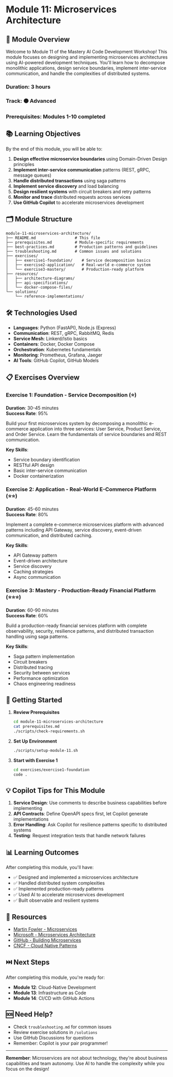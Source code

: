 # Module 11: Microservices Architecture

## 🎯 Module Overview

Welcome to Module 11 of the Mastery AI Code Development Workshop! This module focuses on designing and implementing microservices architectures using AI-powered development techniques. You'll learn how to decompose monolithic applications, design service boundaries, implement inter-service communication, and handle the complexities of distributed systems.

### Duration: 3 hours
### Track: 🟠 Advanced
### Prerequisites: Modules 1-10 completed

## 📚 Learning Objectives

By the end of this module, you will be able to:

1. **Design effective microservice boundaries** using Domain-Driven Design principles
2. **Implement inter-service communication** patterns (REST, gRPC, message queues)
3. **Handle distributed transactions** using saga patterns
4. **Implement service discovery** and load balancing
5. **Design resilient systems** with circuit breakers and retry patterns
6. **Monitor and trace** distributed requests across services
7. **Use GitHub Copilot** to accelerate microservices development

## 🗂️ Module Structure

```
module-11-microservices-architecture/
├── README.md                 # This file
├── prerequisites.md          # Module-specific requirements
├── best-practices.md         # Production patterns and guidelines
├── troubleshooting.md        # Common issues and solutions
├── exercises/
│   ├── exercise1-foundation/    # Service decomposition basics
│   ├── exercise2-application/   # Real-world e-commerce system
│   └── exercise3-mastery/       # Production-ready platform
├── resources/
│   ├── architecture-diagrams/
│   ├── api-specifications/
│   └── docker-compose-files/
└── solutions/
    └── reference-implementations/
```

## 🛠️ Technologies Used

- **Languages**: Python (FastAPI), Node.js (Express)
- **Communication**: REST, gRPC, RabbitMQ, Redis
- **Service Mesh**: Linkerd/Istio basics
- **Containers**: Docker, Docker Compose
- **Orchestration**: Kubernetes fundamentals
- **Monitoring**: Prometheus, Grafana, Jaeger
- **AI Tools**: GitHub Copilot, GitHub Models

## 📋 Exercises Overview

### Exercise 1: Foundation - Service Decomposition (⭐)
**Duration**: 30-45 minutes  
**Success Rate**: 95%

Build your first microservices system by decomposing a monolithic e-commerce application into three services: User Service, Product Service, and Order Service. Learn the fundamentals of service boundaries and REST communication.

**Key Skills**:
- Service boundary identification
- RESTful API design
- Basic inter-service communication
- Docker containerization

### Exercise 2: Application - Real-World E-Commerce Platform (⭐⭐)
**Duration**: 45-60 minutes  
**Success Rate**: 80%

Implement a complete e-commerce microservices platform with advanced patterns including API Gateway, service discovery, event-driven communication, and distributed caching.

**Key Skills**:
- API Gateway pattern
- Event-driven architecture
- Service discovery
- Caching strategies
- Async communication

### Exercise 3: Mastery - Production-Ready Financial Platform (⭐⭐⭐)
**Duration**: 60-90 minutes  
**Success Rate**: 60%

Build a production-ready financial services platform with complete observability, security, resilience patterns, and distributed transaction handling using saga patterns.

**Key Skills**:
- Saga pattern implementation
- Circuit breakers
- Distributed tracing
- Security between services
- Performance optimization
- Chaos engineering readiness

## 🚀 Getting Started

1. **Review Prerequisites**
   ```bash
   cd module-11-microservices-architecture
   cat prerequisites.md
   ./scripts/check-requirements.sh
   ```

2. **Set Up Environment**
   ```bash
   ./scripts/setup-module-11.sh
   ```

3. **Start with Exercise 1**
   ```bash
   cd exercises/exercise1-foundation
   code .
   ```

## 💡 Copilot Tips for This Module

1. **Service Design**: Use comments to describe business capabilities before implementing
2. **API Contracts**: Define OpenAPI specs first, let Copilot generate implementations
3. **Error Handling**: Ask Copilot for resilience patterns specific to distributed systems
4. **Testing**: Request integration tests that handle network failures

## 📊 Learning Outcomes

After completing this module, you'll have:
- ✅ Designed and implemented a microservices architecture
- ✅ Handled distributed system complexities
- ✅ Implemented production-ready patterns
- ✅ Used AI to accelerate microservices development
- ✅ Built observable and resilient systems

## 🔗 Resources

- [Martin Fowler - Microservices](https://martinfowler.com/articles/microservices.html)
- [Microsoft - Microservices Architecture](https://docs.microsoft.com/azure/architecture/guide/architecture-styles/microservices)
- [GitHub - Building Microservices](https://github.com/topics/microservices)
- [CNCF - Cloud Native Patterns](https://www.cncf.io/projects/)

## ⏭️ Next Steps

After completing this module, you're ready for:
- **Module 12**: Cloud-Native Development
- **Module 13**: Infrastructure as Code
- **Module 14**: CI/CD with GitHub Actions

## 🆘 Need Help?

- Check `troubleshooting.md` for common issues
- Review exercise solutions in `/solutions`
- Use GitHub Discussions for questions
- Remember: Copilot is your pair programmer!

---

**Remember**: Microservices are not about technology, they're about business capabilities and team autonomy. Use AI to handle the complexity while you focus on the design!
